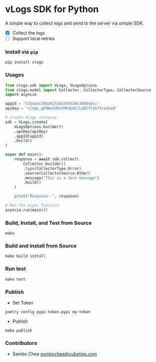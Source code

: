 # vLogs SDK for Python

A simple way to collect logs and send to the server via simple SDK.

-   [x] Collect the logs
-   [ ] Support local retries

### Install via `pip`

```shell
pip install vlogs
```

### Usages

```python
from vlogs.sdk import VLogs, VLogsOptions
from vlogs.model import Collector, CollectorType, CollectorSource
import asyncio

appId = "72bd14c306a91fa8a590330e3898ddcc"
apiKey = "vlogs_gX9WwSdKatMNdpUClLU0IfCx575tvdoeQ"

# Create VLogs instance
sdk = VLogs.create(
    VLogsOptions.builder()
    .apiKey(apiKey)
    .appId(appId)
    .build()
)

async def main():
    response = await sdk.collect(
        Collector.builder()
        .type(CollectorType.Error)
        .source(CollectorSource.Other)
        .message("This is a test message")
        .build()
    )

    print("Response: ", response)

# Run the async function
asyncio.run(main())
```

### Build, Install, and Test from Source

```shell
make
```

### Build and Install from Source

```shell
make build install
```

### Run test

```shell
make test
```

### Publish

-   Set Token

```shell
poetry config pypi-token.pypi my-token
```

-   Publish

```shell
make publish
```

### Contributors

-   Sambo Chea <sombochea@cubetiqs.com>
